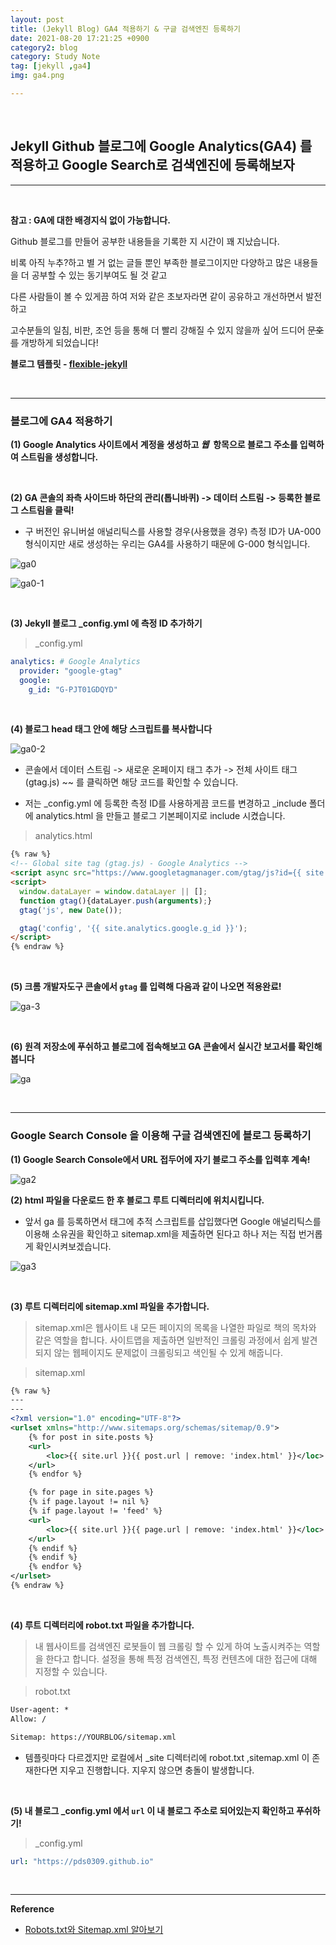 ```yaml
---
layout: post
title: (Jekyll Blog) GA4 적용하기 & 구글 검색엔진 등록하기
date: 2021-08-20 17:21:25 +0900
category2: blog
category: Study Note
tag: [jekyll ,ga4]
img: ga4.png

---
```

<br>  

## **Jekyll Github 블로그에 Google Analytics(GA4) 를 적용하고 Google Search로 검색엔진에 등록해보자**

----
  
<br> 
  
**참고 : GA에 대한 배경지식 없이 가능합니다.**  
 

Github 블로그를 만들어 공부한 내용들을 기록한 지 시간이 꽤 지났습니다.  
  
비록 아직 누추?하고 별 거 없는 글들 뿐인 부족한 블로그이지만 다양하고 많은 내용들을 더 공부할 수 있는 동기부여도 될 것 같고

 다른 사람들이 볼 수 있게끔 하여 저와 같은 초보자라면 같이 공유하고 개선하면서 발전하고 
 
고수분들의 일침, 비판, 조언 등을 통해 더 빨리 강해질 수 있지 않을까 싶어 드디어 ~~문호를~~ 개방하게 되었습니다!

 

**블로그 템플릿 - [flexible-jekyll](https://jekyllthemes.io/theme/flexible-jekyll)**

<br>  


----

<h3>블로그에 GA4 적용하기</h3>

**(1) Google Analytics 사이트에서 계정을 생성하고 <em>웹&nbsp;</em>  항목으로 블로그 주소를 입력하여 스트림을 생성합니다.**  
  
   
<br>  


**(2) GA 콘솔의 좌측 사이드바 하단의 관리(톱니바퀴) -> 데이터 스트림 -> 등록한 블로그 스트림을 클릭!**  
  
* 구 버전인 유니버설 애널리틱스를 사용할 경우(사용했을 경우) 측정 ID가 UA-000 형식이지만 새로 생성하는 우리는 GA4를 사용하기 때문에 G-000 형식입니다. 
  
![ga0](https://user-images.githubusercontent.com/76927397/130308660-f221cce7-5e64-4a60-ae27-68d47d850bce.PNG)

  
![ga0-1](https://user-images.githubusercontent.com/76927397/130308635-24ff1ba8-2b70-49e6-82b0-8e5533bfb7c1.PNG)

<br>  
  
**(3) Jekyll 블로그 _config.yml 에 측정 ID 추가하기**  

>_config.yml
  
```yml
analytics: # Google Analytics
  provider: "google-gtag"
  google:
    g_id: "G-PJT01GDQYD"
```  
  
<br>  
  
**(4) 블로그 head 태그 안에 해당 스크립트를 복사합니다**  
  

![ga0-2](https://user-images.githubusercontent.com/76927397/130308846-4d12a173-86da-4bd3-831e-bca2c95dd61d.PNG)

* 콘솔에서 데이터 스트림 -> 새로운 온페이지 태그 추가 -> 전체 사이트 태그(gtag.js) ~~ 를 클릭하면 해당 코드를 확인할 수 있습니다.  
  
* 저는 _config.yml 에 등록한 측정 ID를 사용하게끔 코드를 변경하고 _include 폴더에 analytics.html 을 만들고 블로그 기본페이지로 include 시켰습니다.  
  
> analytics.html

```html  
{% raw %}
<!-- Global site tag (gtag.js) - Google Analytics -->
<script async src="https://www.googletagmanager.com/gtag/js?id={{ site.analytics.google.g_id }}"></script>
<script>
  window.dataLayer = window.dataLayer || [];
  function gtag(){dataLayer.push(arguments);}
  gtag('js', new Date());

  gtag('config', '{{ site.analytics.google.g_id }}');
</script>
{% endraw %}
```

<br>  

**(5) 크롬 개발자도구 콘솔에서 ```gtag``` 를 입력해 다음과 같이 나오면 적용완료!**  
  
![ga-3](https://user-images.githubusercontent.com/76927397/130309048-346a50c7-ccff-4471-9e61-d474573f917b.PNG)
  
<br>  
  
**(6) 원격 저장소에 푸쉬하고 블로그에 접속해보고 GA 콘솔에서 실시간 보고서를 확인해봅니다**  
  
![ga](https://user-images.githubusercontent.com/76927397/130309186-c26aa5dc-2ef9-4280-b493-7af5d8a24d0e.PNG)


<br>  
  
----  
  
<h3>Google Search Console 을 이용해 구글 검색엔진에 블로그 등록하기</h3>

 
**(1) Google Search Console에서 URL 접두어에 자기 블로그 주소를 입력후 계속!**

![ga2](https://user-images.githubusercontent.com/76927397/130309420-23854d9a-c268-4e10-ba08-fd5706e552f2.PNG)


**(2) html 파일을 다운로드 한 후 블로그 루트 디렉터리에 위치시킵니다.**  
  
* 앞서 ga 를 등록하면서 <head> 태그에 추적 스크립트를 삽입했다면 Google 애널리틱스를 이용해 소유권을 확인하고 sitemap.xml을 제출하면 된다고 하나 저는 직접 번거롭게 확인시켜보겠습니다.   
  
![ga3](https://user-images.githubusercontent.com/76927397/130309481-389a2839-dd3c-4169-a42e-4623d46f4b92.PNG)

 
<br>  
  
**(3) 루트 디렉터리에 sitemap.xml 파일을 추가합니다.**  
  
> sitemap.xml은 웹사이트 내 모든 페이지의 목록을 나열한 파일로 책의 목차와 같은 역할을 합니다. 사이트맵을 제출하면 일반적인 크롤링 과정에서 쉽게 발견되지 않는 웹페이지도 문제없이 크롤링되고 색인될 수 있게 해줍니다. 

>sitemap.xml  

```xml
{% raw %}
---
---
<?xml version="1.0" encoding="UTF-8"?>
<urlset xmlns="http://www.sitemaps.org/schemas/sitemap/0.9">
    {% for post in site.posts %}
    <url>
        <loc>{{ site.url }}{{ post.url | remove: 'index.html' }}</loc>
    </url>
    {% endfor %}

    {% for page in site.pages %}
    {% if page.layout != nil %}
    {% if page.layout != 'feed' %}
    <url>
        <loc>{{ site.url }}{{ page.url | remove: 'index.html' }}</loc>
    </url>
    {% endif %}
    {% endif %}
    {% endfor %}
</urlset>
{% endraw %}
```  
  
<br>  
  
**(4) 루트 디렉터리에 robot.txt 파일을 추가합니다.**

> 내 웹사이트를 검색엔진 로봇들이 웹 크롤링 할 수 있게 하여 노출시켜주는 역할을 한다고 합니다. 설정을 통해 특정 검색엔진, 특정 컨텐츠에 대한 접근에 대해 지정할 수 있습니다.

>robot.txt 

```txt
User-agent: *
Allow: /

Sitemap: https://YOURBLOG/sitemap.xml
```

* 템플릿마다 다르겠지만 로컬에서 _site 디렉터리에 robot.txt ,sitemap.xml 이 존재한다면 지우고 진행합니다. 지우지 않으면 충돌이 발생합니다.


<br>  

**(5) 내 블로그 _config.yml 에서 ```url``` 이 내 블로그 주소로 되어있는지 확인하고 푸쉬하기!**  

> _config.yml  

```yml
url: "https://pds0309.github.io"
```  
  
<br>  
  


---  
  
**Reference**  
  
* [Robots.txt와 Sitemap.xml 알아보기](https://www.twinword.co.kr/blog/basic-technical-seo/)





  
  
